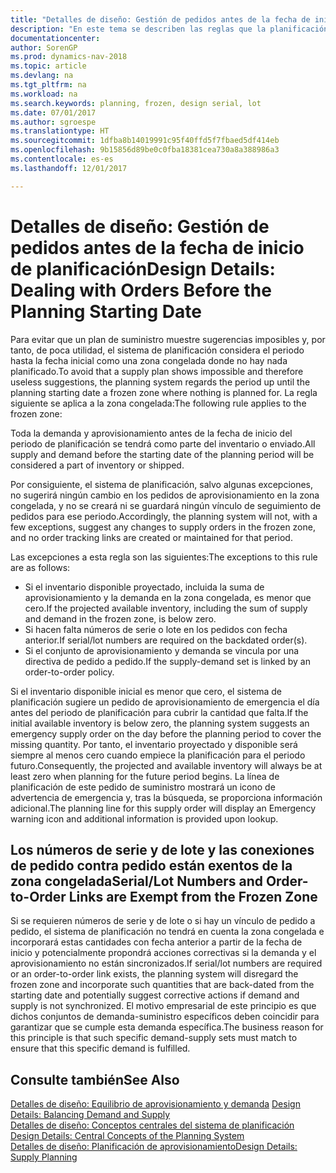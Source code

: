 ```yaml
---
title: "Detalles de diseño: Gestión de pedidos antes de la fecha de inicio de planificación"
description: "En este tema se describen las reglas que la planificación aplica a los pedidos en la zona congelada."
documentationcenter: 
author: SorenGP
ms.prod: dynamics-nav-2018
ms.topic: article
ms.devlang: na
ms.tgt_pltfrm: na
ms.workload: na
ms.search.keywords: planning, frozen, design serial, lot
ms.date: 07/01/2017
ms.author: sgroespe
ms.translationtype: HT
ms.sourcegitcommit: 1dfba8b14019991c95f40ffd5f7fbaed5df414eb
ms.openlocfilehash: 9b15856d89be0c0fba18381cea730a8a388986a3
ms.contentlocale: es-es
ms.lasthandoff: 12/01/2017

---
```

# <a name="design-details-dealing-with-orders-before-the-planning-starting-date"></a><span data-ttu-id="9bce4-103">Detalles de diseño: Gestión de pedidos antes de la fecha de inicio de planificación</span><span class="sxs-lookup"><span data-stu-id="9bce4-103">Design Details: Dealing with Orders Before the Planning Starting Date</span></span>
<span data-ttu-id="9bce4-104">Para evitar que un plan de suministro muestre sugerencias imposibles y, por tanto, de poca utilidad, el sistema de planificación considera el periodo hasta la fecha inicial como una zona congelada donde no hay nada planificado.</span><span class="sxs-lookup"><span data-stu-id="9bce4-104">To avoid that a supply plan shows impossible and therefore useless suggestions, the planning system regards the period up until the planning starting date a frozen zone where nothing is planned for.</span></span> <span data-ttu-id="9bce4-105">La regla siguiente se aplica a la zona congelada:</span><span class="sxs-lookup"><span data-stu-id="9bce4-105">The following rule applies to the frozen zone:</span></span>  
  
<span data-ttu-id="9bce4-106">Toda la demanda y aprovisionamiento antes de la fecha de inicio del periodo de planificación se tendrá como parte del inventario o enviado.</span><span class="sxs-lookup"><span data-stu-id="9bce4-106">All supply and demand before the starting date of the planning period will be considered a part of inventory or shipped.</span></span>  
  
<span data-ttu-id="9bce4-107">Por consiguiente, el sistema de planificación, salvo algunas excepciones, no sugerirá ningún cambio en los pedidos de aprovisionamiento en la zona congelada, y no se creará ni se guardará ningún vínculo de seguimiento de pedidos para ese periodo.</span><span class="sxs-lookup"><span data-stu-id="9bce4-107">Accordingly, the planning system will not, with a few exceptions, suggest any changes to supply orders in the frozen zone, and no order tracking links are created or maintained for that period.</span></span>  
  
<span data-ttu-id="9bce4-108">Las excepciones a esta regla son las siguientes:</span><span class="sxs-lookup"><span data-stu-id="9bce4-108">The exceptions to this rule are as follows:</span></span>  
  
* <span data-ttu-id="9bce4-109">Si el inventario disponible proyectado, incluida la suma de aprovisionamiento y la demanda en la zona congelada, es menor que cero.</span><span class="sxs-lookup"><span data-stu-id="9bce4-109">If the projected available inventory, including the sum of supply and demand in the frozen zone, is below zero.</span></span>  
* <span data-ttu-id="9bce4-110">Si hacen falta números de serie o lote en los pedidos con fecha anterior.</span><span class="sxs-lookup"><span data-stu-id="9bce4-110">If serial/lot numbers are required on the backdated order(s).</span></span>  
* <span data-ttu-id="9bce4-111">Si el conjunto de aprovisionamiento y demanda se vincula por una directiva de pedido a pedido.</span><span class="sxs-lookup"><span data-stu-id="9bce4-111">If the supply-demand set is linked by an order-to-order policy.</span></span>  
  
<span data-ttu-id="9bce4-112">Si el inventario disponible inicial es menor que cero, el sistema de planificación sugiere un pedido de aprovisionamiento de emergencia el día antes del periodo de planificación para cubrir la cantidad que falta.</span><span class="sxs-lookup"><span data-stu-id="9bce4-112">If the initial available inventory is below zero, the planning system suggests an emergency supply order on the day before the planning period to cover the missing quantity.</span></span> <span data-ttu-id="9bce4-113">Por tanto, el inventario proyectado y disponible será siempre al menos cero cuando empiece la planificación para el periodo futuro.</span><span class="sxs-lookup"><span data-stu-id="9bce4-113">Consequently, the projected and available inventory will always be at least zero when planning for the future period begins.</span></span> <span data-ttu-id="9bce4-114">La línea de planificación de este pedido de suministro mostrará un icono de advertencia de emergencia y, tras la búsqueda, se proporciona información adicional.</span><span class="sxs-lookup"><span data-stu-id="9bce4-114">The planning line for this supply order will display an Emergency warning icon and additional information is provided upon lookup.</span></span>  
  
## <a name="seriallot-numbers-and-order-to-order-links-are-exempt-from-the-frozen-zone"></a><span data-ttu-id="9bce4-115">Los números de serie y de lote y las conexiones de pedido contra pedido están exentos de la zona congelada</span><span class="sxs-lookup"><span data-stu-id="9bce4-115">Serial/Lot Numbers and Order-to-Order Links are Exempt from the Frozen Zone</span></span>  
<span data-ttu-id="9bce4-116">Si se requieren números de serie y de lote o si hay un vínculo de pedido a pedido, el sistema de planificación no tendrá en cuenta la zona congelada e incorporará estas cantidades con fecha anterior a partir de la fecha de inicio y potencialmente propondrá acciones correctivas si la demanda y el aprovisionamiento no están sincronizados.</span><span class="sxs-lookup"><span data-stu-id="9bce4-116">If serial/lot numbers are required or an order-to-order link exists, the planning system will disregard the frozen zone and incorporate such quantities that are back-dated from the starting date and potentially suggest corrective actions if demand and supply is not synchronized.</span></span> <span data-ttu-id="9bce4-117">El motivo empresarial de este principio es que dichos conjuntos de demanda-suministro específicos deben coincidir para garantizar que se cumple esta demanda específica.</span><span class="sxs-lookup"><span data-stu-id="9bce4-117">The business reason for this principle is that such specific demand-supply sets must match to ensure that this specific demand is fulfilled.</span></span>  
  
## <a name="see-also"></a><span data-ttu-id="9bce4-118">Consulte también</span><span class="sxs-lookup"><span data-stu-id="9bce4-118">See Also</span></span>  
<span data-ttu-id="9bce4-119">[Detalles de diseño: Equilibrio de aprovisionamiento y demanda](design-details-balancing-demand-and-supply.md) </span><span class="sxs-lookup"><span data-stu-id="9bce4-119">[Design Details: Balancing Demand and Supply](design-details-balancing-demand-and-supply.md) </span></span>  
<span data-ttu-id="9bce4-120">[Detalles de diseño: Conceptos centrales del sistema de planificación](design-details-central-concepts-of-the-planning-system.md) </span><span class="sxs-lookup"><span data-stu-id="9bce4-120">[Design Details: Central Concepts of the Planning System](design-details-central-concepts-of-the-planning-system.md) </span></span>  
[<span data-ttu-id="9bce4-121">Detalles de diseño: Planificación de aprovisionamiento</span><span class="sxs-lookup"><span data-stu-id="9bce4-121">Design Details: Supply Planning</span></span>](design-details-supply-planning.md)

